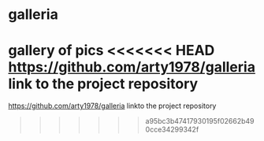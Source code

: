 # galleria

gallery of pics
<<<<<<< HEAD
https://github.com/arty1978/galleria link to the project repository
=======
https://github.com/arty1978/galleria linkto the project repository
>>>>>>> a95bc3b47417930195f02662b490cce34299342f
